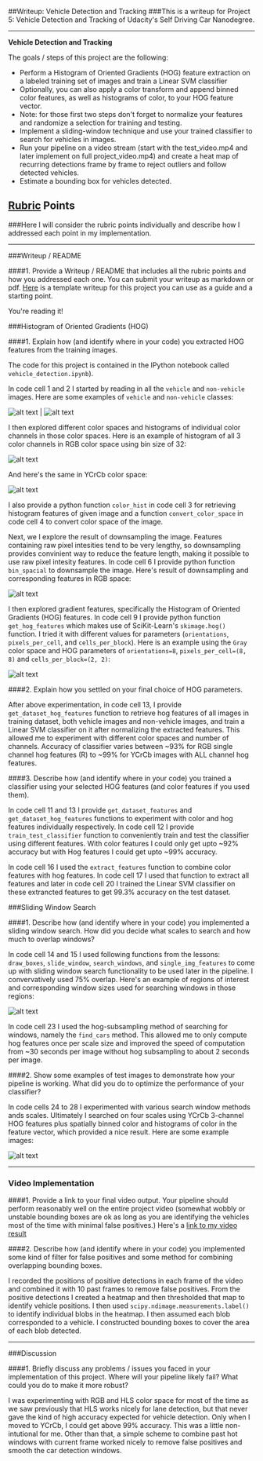##Writeup: Vehicle Detection and Tracking
###This is a writeup for Project 5: Vehicle Detection and Tracking of Udacity's Self Driving Car Nanodegree.

---

**Vehicle Detection and Tracking**

The goals / steps of this project are the following:

* Perform a Histogram of Oriented Gradients (HOG) feature extraction on a labeled training set of images and train a Linear SVM classifier
* Optionally, you can also apply a color transform and append binned color features, as well as histograms of color, to your HOG feature vector. 
* Note: for those first two steps don't forget to normalize your features and randomize a selection for training and testing.
* Implement a sliding-window technique and use your trained classifier to search for vehicles in images.
* Run your pipeline on a video stream (start with the test_video.mp4 and later implement on full project_video.mp4) and create a heat map of recurring detections frame by frame to reject outliers and follow detected vehicles.
* Estimate a bounding box for vehicles detected.

[//]: # (Image References)
[image1]: ./output_images/car_images.PNG "Car Images"
[image2]: ./output_images/non_car_images.PNG "Non-Car Images"
[image3]: ./output_images/color_hist_rgb.PNG "Histogram In RGB Color Space"
[image4]: ./output_images/color_hist_ycrcb.PNG "Histogram In YCrCb Color Space"
[image5]: ./output_images/spatial_binning_output.PNG "Spatially Binned Image"
[image6]: ./output_images/hog_visualization.PNG "Hog Visualizations and Feature vectors"
[image7]: ./output_images/search_windows_and_roi.PNG "Search Windows and Region of Interest"
[image8]: ./output_images/pipeline.PNG "Pipeline on Sample Images"
[video1]: ./output_project_video.mp4

## [Rubric](https://review.udacity.com/#!/rubrics/513/view) Points
###Here I will consider the rubric points individually and describe how I addressed each point in my implementation.  

---
###Writeup / README

####1. Provide a Writeup / README that includes all the rubric points and how you addressed each one.  You can submit your writeup as markdown or pdf.  [Here](https://github.com/udacity/CarND-Vehicle-Detection/blob/master/writeup_template.md) is a template writeup for this project you can use as a guide and a starting point.  

You're reading it!

###Histogram of Oriented Gradients (HOG)

####1. Explain how (and identify where in your code) you extracted HOG features from the training images.

The code for this project is contained in the IPython notebook called `vehicle_detection.ipynb`). 

In code cell 1 and 2 I started by reading in all the `vehicle` and `non-vehicle` images.  Here are some examples of `vehicle` and `non-vehicle` classes:

![alt text][image1] | ![alt text][image2]

I then explored different color spaces and histograms of individual color channels in those color spaces. Here is an example of histogram of all 3 color channels in RGB color space using bin size of 32:

![alt text][image3]

And here's the same in YCrCb color space:

![alt text][image4]

I also provide a python function `color_hist` in code cell 3 for retrieving histogram features of given image and a function `convert_color_space` in code cell 4 to convert color space of the image.

Next, we I explore the result of downsampling the image. Features containing raw pixel intesities tend to be very lengthy, so downsampling provides convinient way to reduce the feature length, making it possible to use raw pixel intesity features. In code cell 6 I provide python function `bin_spacial` to downsample the image. Here's result of downsampling and corresponding features in RGB space:

![alt text][image5]

I then explored gradient features, specifically the Histogram of Oriented Gradients (HOG) features. In code cell 9 I provide python function `get_hog_features` which makes use of SciKit-Learn's `skimage.hog()` function. I tried it with different values for parameters (`orientations`, `pixels_per_cell`, and `cells_per_block`). Here is an example using the `Gray` color space and HOG parameters of `orientations=8`, `pixels_per_cell=(8, 8)` and `cells_per_block=(2, 2)`:

![alt text][image6]

####2. Explain how you settled on your final choice of HOG parameters.

After above experimentation, in code cell 13, I provide `get_dataset_hog_features` function to retrieve hog features of all images in training dataset, both vehicle images and non-vehicle images, and train a Linear SVM classifier on it after normalizing the extracted features. This allowed me to experiment with different color spaces and number of channels. Accuracy of classifier varies between ~93% for RGB single channel hog features (R) to ~99% for YCrCb images with ALL channel hog features.

####3. Describe how (and identify where in your code) you trained a classifier using your selected HOG features (and color features if you used them).

In code cell 11 and 13 I provide `get_dataset_features` and `get_dataset_hog_features` functions to experiment with color and hog features individually respectively. In code cell 12 I provide `train_test_classifier` function to conveniently train and test the classifier using different features. With color features I could only get upto ~92% accuracy but with Hog features I could get upto ~99% accuracy.

In code cell 16 I used the `extract_features` function to combine color features with hog features. In code cell 17 I used that function to extract all features and later in code cell 20 I trained the Linear SVM classifier on these extrancted features to get 99.3% accuracy on the test dataset.

###Sliding Window Search

####1. Describe how (and identify where in your code) you implemented a sliding window search.  How did you decide what scales to search and how much to overlap windows?

In code cell 14 and 15 I used following functions from the lessons: `draw_boxes`, `slide_window`, `search_windows`, and `single_img_features` to come up with sliding window search functionality to be used later in the pipeline. I convervatively used 75% overlap. Here's an example of regions of interest and corresponding window sizes used for searching windows in those regions:

![alt text][image7]

In code cell 23 I used the hog-subsampling method of searching for windows, namely the `find_cars` method. This allowed me to only compute hog features once per scale size and improved the speed of computation from ~30 seconds per image without hog subsampling to about 2 seconds per image.

####2. Show some examples of test images to demonstrate how your pipeline is working.  What did you do to optimize the performance of your classifier?

In code cells 24 to 28 I experimented with various search window methods ands scales. Ultimately I searched on four scales using YCrCb 3-channel HOG features plus spatially binned color and histograms of color in the feature vector, which provided a nice result.  Here are some example images:

![alt text][image8]

---

### Video Implementation

####1. Provide a link to your final video output.  Your pipeline should perform reasonably well on the entire project video (somewhat wobbly or unstable bounding boxes are ok as long as you are identifying the vehicles most of the time with minimal false positives.)
Here's a [link to my video result](./output_project_video.mp4)


####2. Describe how (and identify where in your code) you implemented some kind of filter for false positives and some method for combining overlapping bounding boxes.

I recorded the positions of positive detections in each frame of the video and combined it with 10 past frames to remove false positives.  From the positive detections I created a heatmap and then thresholded that map to identify vehicle positions.  I then used `scipy.ndimage.measurements.label()` to identify individual blobs in the heatmap.  I then assumed each blob corresponded to a vehicle.  I constructed bounding boxes to cover the area of each blob detected.  

---

###Discussion

####1. Briefly discuss any problems / issues you faced in your implementation of this project.  Where will your pipeline likely fail?  What could you do to make it more robust?

I was experimenting with RGB and HLS color space for most of the time as we saw previously that HLS works nicely for lane detection, but that never gave the kind of high accuracy expected for vehicle detection. Only when I moved to YCrCb, I could get above 99% accuracy. This was a little non-intutional for me. Other than that, a simple scheme to combine past hot windows with current frame worked nicely to remove false positives and smooth the car detection windows.

